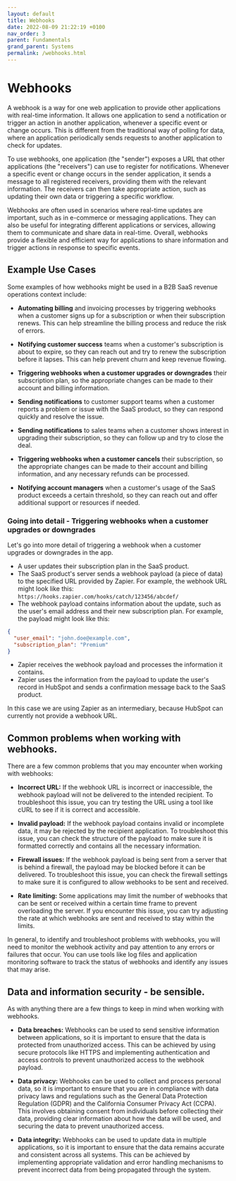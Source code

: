 ```yaml
---
layout: default
title: Webhooks
date: 2022-08-09 21:22:19 +0100
nav_order: 3
parent: Fundamentals
grand_parent: Systems
permalink: /webhooks.html
---
```


# Webhooks

A webhook is a way for one web application to provide other applications with real-time information. It allows one application to send a notification or trigger an action in another application, whenever a specific event or change occurs. This is different from the traditional way of polling for data, where an application periodically sends requests to another application to check for updates.

To use webhooks, one application (the "sender") exposes a URL that other applications (the "receivers") can use to register for notifications. Whenever a specific event or change occurs in the sender application, it sends a message to all registered receivers, providing them with the relevant information. The receivers can then take appropriate action, such as updating their own data or triggering a specific workflow.

Webhooks are often used in scenarios where real-time updates are important, such as in e-commerce or messaging applications. They can also be useful for integrating different applications or services, allowing them to communicate and share data in real-time. Overall, webhooks provide a flexible and efficient way for applications to share information and trigger actions in response to specific events.

## Example Use Cases

Some examples of how webhooks might be used in a B2B SaaS revenue operations context include:

- **Automating billing** and invoicing processes by triggering webhooks when a customer signs up for a subscription or when their subscription renews. This can help streamline the billing process and reduce the risk of errors.

- **Notifying customer success** teams when a customer's subscription is about to expire, so they can reach out and try to renew the subscription before it lapses. This can help prevent churn and keep revenue flowing.

- **Triggering webhooks when a customer upgrades or downgrades** their subscription plan, so the appropriate changes can be made to their account and billing information.

- **Sending notifications** to customer support teams when a customer reports a problem or issue with the SaaS product, so they can respond quickly and resolve the issue.

- **Sending notifications** to sales teams when a customer shows interest in upgrading their subscription, so they can follow up and try to close the deal.

- **Triggering webhooks when a customer cancels** their subscription, so the appropriate changes can be made to their account and billing information, and any necessary refunds can be processed.

- **Notifying account managers** when a customer's usage of the SaaS product exceeds a certain threshold, so they can reach out and offer additional support or resources if needed.

### Going into detail - Triggering webhooks when a customer upgrades or downgrades

Let's go into more detail of triggering a webhook when a customer upgrades or downgrades in the app.

- A user updates their subscription plan in the SaaS product.
- The SaaS product's server sends a webhook payload (a piece of data) to the specified URL provided by Zapier. For example, the webhook URL might look like this: `https://hooks.zapier.com/hooks/catch/123456/abcdef/`
- The webhook payload contains information about the update, such as the user's email address and their new subscription plan. For example, the payload might look like this:

```json
{
  "user_email": "john.doe@example.com",
  "subscription_plan": "Premium"
}
```

- Zapier receives the webhook payload and processes the information it contains.
- Zapier uses the information from the payload to update the user's record in HubSpot and sends a confirmation message back to the SaaS product.

In this case we are using Zapier as an intermediary, because HubSpot can currently not provide a webhook URL.

## Common problems when working with webhooks.

There are a few common problems that you may encounter when working with webhooks:

- **Incorrect URL:** If the webhook URL is incorrect or inaccessible, the webhook payload will not be delivered to the intended recipient. To troubleshoot this issue, you can try testing the URL using a tool like cURL to see if it is correct and accessible.

- **Invalid payload:** If the webhook payload contains invalid or incomplete data, it may be rejected by the recipient application. To troubleshoot this issue, you can check the structure of the payload to make sure it is formatted correctly and contains all the necessary information.

- **Firewall issues:** If the webhook payload is being sent from a server that is behind a firewall, the payload may be blocked before it can be delivered. To troubleshoot this issue, you can check the firewall settings to make sure it is configured to allow webhooks to be sent and received.

- **Rate limiting:** Some applications may limit the number of webhooks that can be sent or received within a certain time frame to prevent overloading the server. If you encounter this issue, you can try adjusting the rate at which webhooks are sent and received to stay within the limits.

In general, to identify and troubleshoot problems with webhooks, you will need to monitor the webhook activity and pay attention to any errors or failures that occur. You can use tools like log files and application monitoring software to track the status of webhooks and identify any issues that may arise.

## Data and information security - be sensible.

As with anything there are a few things to keep in mind when working with webhooks.

- **Data breaches:** Webhooks can be used to send sensitive information between applications, so it is important to ensure that the data is protected from unauthorized access. This can be achieved by using secure protocols like HTTPS and implementing authentication and access controls to prevent unauthorized access to the webhook payload.

- **Data privacy:** Webhooks can be used to collect and process personal data, so it is important to ensure that you are in compliance with data privacy laws and regulations such as the General Data Protection Regulation (GDPR) and the California Consumer Privacy Act (CCPA). This involves obtaining consent from individuals before collecting their data, providing clear information about how the data will be used, and securing the data to prevent unauthorized access.

- **Data integrity:** Webhooks can be used to update data in multiple applications, so it is important to ensure that the data remains accurate and consistent across all systems. This can be achieved by implementing appropriate validation and error handling mechanisms to prevent incorrect data from being propagated through the system.
